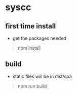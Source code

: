 # syscc
## first time install
- get the packages needed
> npm install

## build
- static files will be in dist/spa
> npm run build
